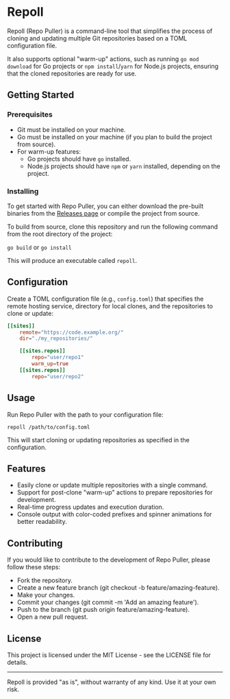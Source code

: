 # Repoll

Repoll (Repo Puller) is a command-line tool that simplifies the process 
of cloning and updating multiple Git repositories based on a 
TOML configuration file.

It also supports optional "warm-up" actions, such as running
`go mod download` for Go projects or `npm install`/`yarn` for 
Node.js projects, ensuring that the cloned repositories are 
ready for use.

## Getting Started

### Prerequisites

- Git must be installed on your machine.
- Go must be installed on your machine (if you plan to build the project from source).
- For warm-up features:
    - Go projects should have `go` installed.
    - Node.js projects should have `npm` or `yarn` installed, depending on the project.

### Installing

To get started with Repo Puller, you can either download the 
pre-built binaries from the [Releases page](#) or compile the 
project from source.

To build from source, clone this repository and run the following 
command from the root directory of the project:

`go build` or `go install`

This will produce an executable called `repoll`.

## Configuration

Create a TOML configuration file (e.g., `config.toml`) that specifies the remote hosting service, directory for local clones, and the repositories to clone or update:

```toml
[[sites]]
    remote="https://code.example.org/"
    dir="./my_repositories/"

    [[sites.repos]]
        repo="user/repo1"
        warm_up=true
    [[sites.repos]]
        repo="user/repo2"
```

## Usage

Run Repo Puller with the path to your configuration file:

`repoll /path/to/config.toml`

This will start cloning or updating repositories as specified in the configuration.

## Features

- Easily clone or update multiple repositories with a single command.
- Support for post-clone "warm-up" actions to prepare repositories for development.
- Real-time progress updates and execution duration.
- Console output with color-coded prefixes and spinner animations for better readability.

## Contributing

If you would like to contribute to the development of Repo Puller, 
please follow these steps:

- Fork the repository.
- Create a new feature branch (git checkout -b feature/amazing-feature).
- Make your changes.
- Commit your changes (git commit -m 'Add an amazing feature').
- Push to the branch (git push origin feature/amazing-feature).
- Open a new pull request.

## License

This project is licensed under the MIT License - see the LICENSE file for details.

---

Repoll is provided "as is", without warranty of any kind. Use it at your own risk.